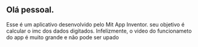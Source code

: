  <h2>Olá pessoal.</h2>
 Esse é um aplicativo desenvolvido pelo Mit App Inventor. seu objetivo é calcular o imc dos dados digitados.
  Infelizmente, o video do funcionameto do app é muito grande e não pode ser upado 
